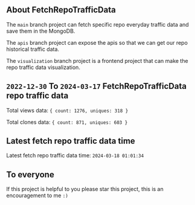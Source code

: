 ## About FetchRepoTrafficData

The `main` branch project can fetch specific repo everyday traffic data and save them in the MongoDB.

The `apis` branch project can expose the apis so that we can get our repo historical traffic data.

The `visualization` branch project is a frontend project that can make the repo traffic data visualization.

## `2022-12-30` To `2024-03-17` FetchRepoTrafficData repo traffic data

Total views data: `{ count: 1276, uniques: 318 }`

Total clones data: `{ count: 871, uniques: 603 }`

## Latest fetch repo traffic data time

Latest fetch repo traffic data time: `2024-03-18 01:01:34`

## To everyone

If this project is helpful to you please star this project, this is an encouragement to me `:)`



